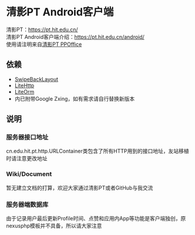 清影PT Android客户端
===================================
清影PT：https://pt.hit.edu.cn/<br />
清影PT Android客户端介绍：https://pt.hit.edu.cn/android/<br />
使用请注明来自[清影PT PPOffice](http://pt.hit.edu.cn/userdetails.php?id=1166)<br />

依赖
-----------------------------------
* [SwipeBackLayout](https://github.com/Issacw0ng/SwipeBackLayout)<br />
* [LiteHttp](https://github.com/litesuits/android-lite-http)<br />
* [LiteOrm](https://github.com/litesuits/android-lite-orm)<br />
* 内已附带Google Zxing，如有需求请自行替换新版本<br />

说明
-----------------------------------
### 服务器接口地址
cn.edu.hit.pt.http.URLContainer类包含了所有HTTP用到的接口地址，友站移植时请注意更改地址

### Wiki/Document
暂无建立文档的打算，欢迎大家通过清影PT或者GitHub与我交流

### 服务器端数据库
由于记录用户最后更新Profile时间、点赞和应用内App等功能是客户端独创，原nexusphp模板并不具备，所以请大家注意
    

